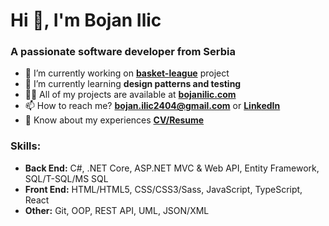 <h1>Hi 👋, I'm Bojan Ilic</h1>
<h3>A passionate software developer from Serbia</h3>

- 🔭 I’m currently working on [**basket-league**](https://github.com/ilicbojan/basket-league) project
- 🌱 I’m currently learning **design patterns and testing**
- 👨‍💻 All of my projects are available at [**bojanilic.com**](https://bojanilic.com)
- 📫 How to reach me? **bojan.ilic2404@gmail.com** or [**LinkedIn**](https://www.linkedin.com/in/ilic-bojan/)
- 📄 Know about my experiences [**CV/Resume**](https://bojanilic.com/BojanIlicCV.pdf)

<h3 align="left">Skills:</h3>

- **Back End:** C#, .NET Core, ASP.NET MVC & Web API, Entity Framework, SQL/T-SQL/MS SQL
- **Front End:** HTML/HTML5, CSS/CSS3/Sass, JavaScript, TypeScript, React
- **Other:** Git, OOP, REST API, UML, JSON/XML
